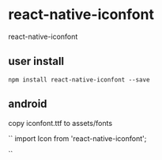 # react-native-iconfont
react-native-iconfont


## user install
``
npm install react-native-iconfont --save
``
## android


copy iconfont.ttf to  assets/fonts

``
import Icon from 'react-native-iconfont';

<Icon
          position='left'
          icon='e632'
          iconPadding={12}
          label='left'
          iconColor='#000'
        />
``